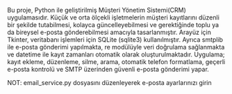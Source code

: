Bu proje, Python ile geliştirilmiş Müşteri Yönetim Sistemi(CRM) uygulamasıdır. Küçük ve orta ölçekli işletmelerin müşteri kayıtlarını düzenli bir şekilde tutabilmesi, kolayca güncelleyebilmesi ve gerektiğinde toplu ya da bireysel e-posta gönderebilmesi amacıyla tasarlanmıştır. Arayüz için Tkinter, veritabanı işlemleri için SQLite (sqlite3) kullanılmıştır. Ayrıca smtplib ile e-posta gönderimi yapılmakta, re modülüyle veri doğrulama sağlanmakta ve datetime ile kayıt zamanları otomatik olarak oluşturulmaktadır. Uygulama; kayıt ekleme, düzenleme, silme, arama, otomatik telefon formatlama, geçerli e-posta kontrolü ve SMTP üzerinden güvenli e-posta gönderimi yapar.

NOT:
email_service.py dosyasını düzenleyerek e-posta ayarlarınızı girin